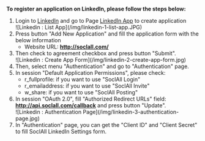 __To register an application on LinkedIn, please follow the steps below:__

1. Login to [LinkedIn](https://www.linkedin.com/) and go to Page [LinkedIn App](https://www.linkedin.com/secure/developer) to create application
    <div class="soclall-br"></div>
    ![Linkedin : List App](/img/linkedin-1-list-app.JPG)
    <div class="soclall-br"></div>
2. Press button "Add New Application" and fill the application form with the below information
    * Website URL: __http://soclall.com/__
3. Then check to agreement checkbox and press button "Submit".
    <div class="soclall-br"></div>
    ![Linkedin : Create App Form](/img/linkedin-2-create-app-form.jpg)
    <div class="soclall-br"></div>
4. Then, select menu "Authentication" and go to "Authentication" page.
5. In session "Default Application Permissions", please check:
    * r_fullprofile: if you want to use "SoclAll Login"
    * r_emailaddress: if you want to use "SoclAll Invite"
    * w_share: if you want to use "SoclAll Posting"
6. In session "OAuth 2.0", fill "Authorized Redirect URLs" field: __http://api.soclall.com/callback__ and press button "Update".
    <div class="soclall-br"></div>
    ![Linkedin : Authentication Page](/img/linkedin-3-authentication-page.jpg)
    <div class="soclall-br"></div>    
7. In "Authentication" page, you can get the "Client ID" and "Client Secret" to fill SoclAll LinkedIn Settings form.
